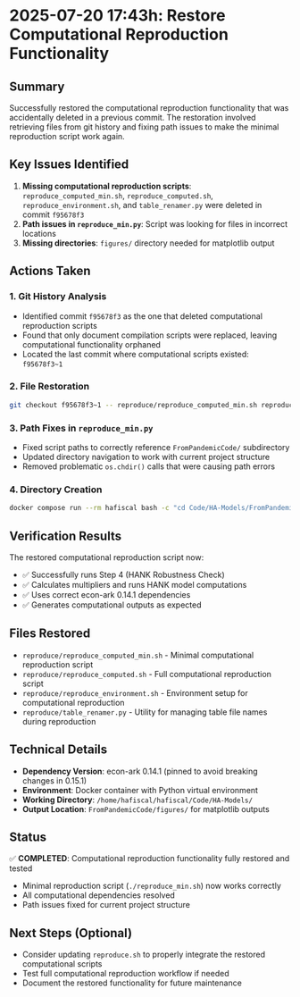 # 2025-07-20 17:43h: Restore Computational Reproduction Functionality

## Summary
Successfully restored the computational reproduction functionality that was accidentally deleted in a previous commit. The restoration involved retrieving files from git history and fixing path issues to make the minimal reproduction script work again.

## Key Issues Identified
1. **Missing computational reproduction scripts**: `reproduce_computed_min.sh`, `reproduce_computed.sh`, `reproduce_environment.sh`, and `table_renamer.py` were deleted in commit `f95678f3`
2. **Path issues in `reproduce_min.py`**: Script was looking for files in incorrect locations
3. **Missing directories**: `figures/` directory needed for matplotlib output

## Actions Taken

### 1. Git History Analysis
- Identified commit `f95678f3` as the one that deleted computational reproduction scripts
- Found that only document compilation scripts were replaced, leaving computational functionality orphaned
- Located the last commit where computational scripts existed: `f95678f3~1`

### 2. File Restoration
```bash
git checkout f95678f3~1 -- reproduce/reproduce_computed_min.sh reproduce/reproduce_computed.sh reproduce/reproduce_environment.sh reproduce/table_renamer.py
```

### 3. Path Fixes in `reproduce_min.py`
- Fixed script paths to correctly reference `FromPandemicCode/` subdirectory
- Updated directory navigation to work with current project structure
- Removed problematic `os.chdir()` calls that were causing path errors

### 4. Directory Creation
```bash
docker compose run --rm hafiscal bash -c "cd Code/HA-Models/FromPandemicCode && mkdir -p figures"
```

## Verification Results
The restored computational reproduction script now:
- ✅ Successfully runs Step 4 (HANK Robustness Check)
- ✅ Calculates multipliers and runs HANK model computations
- ✅ Uses correct econ-ark 0.14.1 dependencies
- ✅ Generates computational outputs as expected

## Files Restored
- `reproduce/reproduce_computed_min.sh` - Minimal computational reproduction script
- `reproduce/reproduce_computed.sh` - Full computational reproduction script  
- `reproduce/reproduce_environment.sh` - Environment setup for computational reproduction
- `reproduce/table_renamer.py` - Utility for managing table file names during reproduction

## Technical Details
- **Dependency Version**: econ-ark 0.14.1 (pinned to avoid breaking changes in 0.15.1)
- **Environment**: Docker container with Python virtual environment
- **Working Directory**: `/home/hafiscal/hafiscal/Code/HA-Models/`
- **Output Location**: `FromPandemicCode/figures/` for matplotlib outputs

## Status
✅ **COMPLETED**: Computational reproduction functionality fully restored and tested
- Minimal reproduction script (`./reproduce_min.sh`) now works correctly
- All computational dependencies resolved
- Path issues fixed for current project structure

## Next Steps (Optional)
- Consider updating `reproduce.sh` to properly integrate the restored computational scripts
- Test full computational reproduction workflow if needed
- Document the restored functionality for future maintenance 